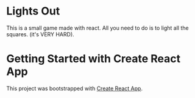 # Lights Out

This is a small game made with react. All you need to do is to light all the squares. (it's VERY HARD).


# Getting Started with Create React App

This project was bootstrapped with [Create React App](https://github.com/facebook/create-react-app).

